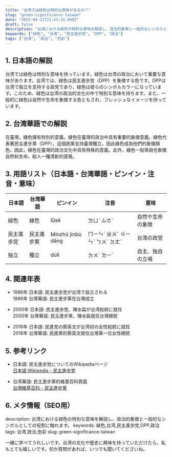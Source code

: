 ```yaml
---
title: "台湾では緑色は特別な意味があるの？"
slug: "green-significance-taiwan"
date: "2025-04-21T11:43:34.998Z"
draft: false
description: "台湾における緑色の特別な意味を解説し、政治的象徴と一般的なシンボルとしての役割に触れます。"
keywords: ["緑色", "台湾", "民主進歩党", "DPP", "政治"]
tags: ["台湾", "政治", "色彩"]
---
```


## 1. 日本語の解説  
台湾では緑色は特別な意味を持っています。緑色は台湾の政治において重要な意味があります。台湾では、緑色は民主進歩党（DPP）を象徴する色です。DPPは台湾で独立を支持する政党であり、緑色は彼らのシンボルカラーになっています。このため、緑色は台湾の政治的文化の中で特別な意味を持ちます。また、一般的に緑色は自然や生命を象徴する色ともされ、フレッシュなイメージを持っています。

## 2. 台湾華語での解説  
在臺灣，綠色擁有特別的意義。綠色在臺灣的政治中具有重要的象徵意義。綠色代表著民主進步黨（DPP），這個政黨支持臺灣獨立，因此綠色成為他們的象徵顏色。因此，綠色在臺灣的政治文化中具有特殊的意義。此外，綠色一般來說也象徵自然和生命，給人一種清新的感覺。

## 3. 用語リスト（日本語・台湾華語・ピンイン・注音・意味） 

| 日本語       | 台湾華語       | ピンイン      | 注音       | 意味                    |
|--------------|----------------|---------------|------------|-------------------------|
| 緑色         | 綠色           | lǜsè         | ㄌㄩˋ ㄙㄜˋ | 自然や生命の象徴          |
| 民主進歩党   | 民主進步黨     | Mínzhǔ jìnbù dǎng | ㄇㄧㄣˊ ㄓㄨˇ ㄐㄧㄣˋ ㄅㄨˋ ㄉㄤˇ | 台湾の政党              |
| 独立         | 獨立           | dúlì          | ㄉㄨˊ ㄌㄧˋ | 自主、独自の立場           |

## 4. 関連年表

- 1986年 日本語: 民主進歩党が台湾で設立される  
  1986年 台灣華語: 民主進步黨在台灣成立  

- 2000年 日本語: 民主進歩党、陳水扁が台湾総統に就任  
  2000年 台灣華語: 民主進步黨，陳水扁就任台灣總統  

- 2016年 日本語: 民進党の蔡英文が台湾初の女性総統に就任  
  2016年 台灣華語: 民進黨的蔡英文就任台灣第一位女性總統  

## 5. 参考リンク

- 日本語: 民主進歩党についてのWikipediaページ  
  [日本語 Wikipedia - 民主進歩党](https://ja.wikipedia.org/wiki/民主進歩党)

- 台湾華語: 民主進步黨的維基百科頁面  
  [台灣維基百科 - 民主進步黨](https://zh.wikipedia.org/wiki/民主進步黨)

## 6. メタ情報（SEO用）

description: 台湾における緑色の特別な意味を解説し、政治的象徴と一般的なシンボルとしての役割に触れます。
keywords: 緑色,台湾,民主進歩党,DPP,政治
tags: 台湾,政治,色彩
slug: green-significance-taiwan

一緒に学べてうれしいです。台湾の文化や歴史に興味を持っていただけたら、私もとても嬉しいです。何か質問があれば、いつでも聞いてくださいね。